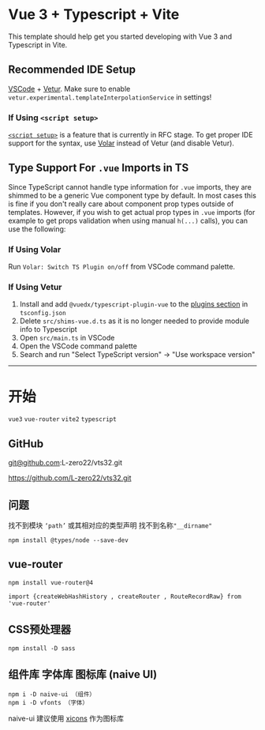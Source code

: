 # Vue 3 + Typescript + Vite

This template should help get you started developing with Vue 3 and Typescript in Vite.

## Recommended IDE Setup

[VSCode](https://code.visualstudio.com/) + [Vetur](https://marketplace.visualstudio.com/items?itemName=octref.vetur). Make sure to enable `vetur.experimental.templateInterpolationService` in settings!

### If Using `<script setup>`

[`<script setup>`](https://github.com/vuejs/rfcs/pull/227) is a feature that is currently in RFC stage. To get proper IDE support for the syntax, use [Volar](https://marketplace.visualstudio.com/items?itemName=johnsoncodehk.volar) instead of Vetur (and disable Vetur).

## Type Support For `.vue` Imports in TS

Since TypeScript cannot handle type information for `.vue` imports, they are shimmed to be a generic Vue component type by default. In most cases this is fine if you don't really care about component prop types outside of templates. However, if you wish to get actual prop types in `.vue` imports (for example to get props validation when using manual `h(...)` calls), you can use the following:

### If Using Volar

Run `Volar: Switch TS Plugin on/off` from VSCode command palette.

### If Using Vetur

1. Install and add `@vuedx/typescript-plugin-vue` to the [plugins section](https://www.typescriptlang.org/tsconfig#plugins) in `tsconfig.json`
2. Delete `src/shims-vue.d.ts` as it is no longer needed to provide module info to Typescript
3. Open `src/main.ts` in VSCode
4. Open the VSCode command palette
5. Search and run "Select TypeScript version" -> "Use workspace version"

***

# 开始
`vue3` `vue-router`  `vite2` `typescript`



## GitHub
git@github.com:L-zero22/vts32.git

https://github.com/L-zero22/vts32.git

## 问题
找不到模块 `‘path’` 或其相对应的类型声明
找不到名称`"__dirname"`

    npm install @types/node --save-dev

## vue-router
    npm install vue-router@4

    import {createWebHashHistory , createRouter , RouteRecordRaw} from 'vue-router'


## CSS预处理器
    npm install -D sass


## 组件库 字体库 图标库 (naive UI)
    npm i -D naive-ui （组件）
    npm i -D vfonts （字体）

naive-ui 建议使用 [xicons](https://www.xicons.org/#/)  作为图标库
